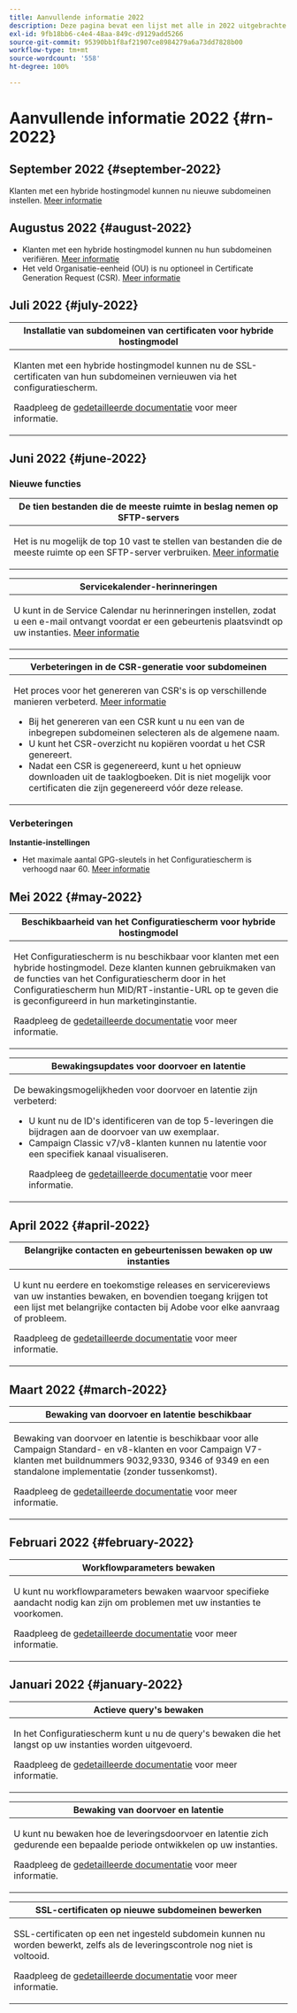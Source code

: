 ```yaml
---
title: Aanvullende informatie 2022
description: Deze pagina bevat een lijst met alle in 2022 uitgebrachte releases van het configuratiescherm.
exl-id: 9fb18bb6-c4e4-48aa-849c-d9129add5266
source-git-commit: 95390bb1f8af21907ce8984279a6a73dd7828b00
workflow-type: tm+mt
source-wordcount: '558'
ht-degree: 100%

---
```


# Aanvullende informatie 2022 {#rn-2022}

## September 2022 {#september-2022}

Klanten met een hybride hostingmodel kunnen nu nieuwe subdomeinen instellen. [Meer informatie](../subdomains-certificates/using/setting-up-new-subdomain.md)

## Augustus 2022 {#august-2022}

* Klanten met een hybride hostingmodel kunnen nu hun subdomeinen verifiëren. [Meer informatie](../subdomains-certificates/using/monitoring-subdomains.md)
* Het veld Organisatie-eenheid (OU) is nu optioneel in Certificate Generation Request (CSR). [Meer informatie](../subdomains-certificates/using/renewing-subdomain-certificate.md)

## Juli 2022 {#july-2022}

<table>
<thead>
<tr>
<th><strong>Installatie van subdomeinen van certificaten voor hybride hostingmodel</strong><br/></th>
</tr>
</thead>
<tbody>
<tr>
<td>
<p><p>Klanten met een hybride hostingmodel kunnen nu de SSL-certificaten van hun subdomeinen vernieuwen via het configuratiescherm.</p><p>Raadpleeg de <a href="../subdomains-certificates/using/renewing-subdomain-certificate.md">gedetailleerde documentatie</a> voor meer informatie.</p>
</td>
</tr>
</tbody>
</table>

## Juni 2022 {#june-2022}

### Nieuwe functies

<table>
<thead>
<tr>
<th><strong>De tien bestanden die de meeste ruimte in beslag nemen op SFTP-servers</strong><br/></th>
</tr>
</thead>
<tbody>
<tr>
<td>
<p>Het is nu mogelijk de top 10 vast te stellen van bestanden die de meeste ruimte op een SFTP-server verbruiken. <a href="../sftp/using/sftp-storage-management.md">Meer informatie</a></p>
</td>
</tr>
</tbody>
</table>

<table>
<thead>
<tr>
<th><strong>Servicekalender-herinneringen</strong><br/></th>
</tr>
</thead>
<tbody>
<tr>
<td>
<p>U kunt in de Service Calendar nu herinneringen instellen, zodat u een e-mail ontvangt voordat er een gebeurtenis plaatsvindt op uw instanties. <a href="../service-events/service-events.md">Meer informatie</a></p>
</td>
</tr>
</tbody>
</table>

<table>
<thead>
<tr>
<th><strong>Verbeteringen in de CSR-generatie voor subdomeinen</strong><br/></th>
</tr>
</thead>
<tbody>
<tr>
<td>
<p>Het proces voor het genereren van CSR's is op verschillende manieren verbeterd. <a href="../subdomains-certificates/using/renewing-subdomain-certificate.md">Meer informatie</a></p><ul><li>Bij het genereren van een CSR kunt u nu een van de inbegrepen subdomeinen selecteren als de algemene naam.</li><li>U kunt het CSR-overzicht nu kopiëren voordat u het CSR genereert.</li><li>Nadat een CSR is gegenereerd, kunt u het opnieuw downloaden uit de taaklogboeken. Dit is niet mogelijk voor certificaten die zijn gegenereerd vóór deze release.</li></ul><p>

</td>
</tr>
</tbody>
</table>

### Verbeteringen

**Instantie-instellingen**

* Het maximale aantal GPG-sleutels in het Configuratiescherm is verhoogd naar 60. [Meer informatie](../instances-settings/using/gpg-keys-management.md)

## Mei 2022 {#may-2022}

<table>
<thead>
<tr>
<th><strong>Beschikbaarheid van het Configuratiescherm voor hybride hostingmodel</strong><br/></th>
</tr>
</thead>
<tbody>
<tr>
<td>
<p>Het Configuratiescherm is nu beschikbaar voor klanten met een hybride hostingmodel. Deze klanten kunnen gebruikmaken van de functies van het Configuratiescherm door in het Configuratiescherm hun MID/RT-instantie-URL op te geven die is geconfigureerd in hun marketinginstantie.</p><p>Raadpleeg de <a href="../instances-settings/using/external-accounts.md">gedetailleerde documentatie</a> voor meer informatie.</p>
</td>
</tr>
</tbody>
</table>

<table>
<thead>
<tr>
<th><strong>Bewakingsupdates voor doorvoer en latentie</strong><br/></th>
</tr>
</thead>
<tbody>
<tr>
<td>
<p>De bewakingsmogelijkheden voor doorvoer en latentie zijn verbeterd:<ul><li>U kunt nu de ID's identificeren van de top 5-leveringen die bijdragen aan de doorvoer van uw exemplaar.</li><li>Campaign Classic v7/v8-klanten kunnen nu latentie voor een specifiek kanaal visualiseren.</p></li><p>Raadpleeg de <a href="../performance-monitoring/using/thoughputs-latencies.md">gedetailleerde documentatie</a> voor meer informatie.</p>
</td>
</tr>
</tbody>
</table>


## April 2022 {#april-2022}

<table>
<thead>
<tr>
<th><strong>Belangrijke contacten en gebeurtenissen bewaken op uw instanties</strong><br/></th>
</tr>
</thead>
<tbody>
<tr>
<td>
<p>U kunt nu eerdere en toekomstige releases en servicereviews van uw instanties bewaken, en bovendien toegang krijgen tot een lijst met belangrijke contacten bij Adobe voor elke aanvraag of probleem.</p><p>Raadpleeg de <a href="../service-events/service-events.md">gedetailleerde documentatie</a> voor meer informatie.</p>
</td>
</tr>
</tbody>
</table>

## Maart 2022 {#march-2022}

<table>
<thead>
<tr>
<th><strong>Bewaking van doorvoer en latentie beschikbaar</strong><br/></th>
</tr>
</thead>
<tbody>
<tr>
<td>
<p>Bewaking van doorvoer en latentie is beschikbaar voor alle Campaign Standard- en v8-klanten en voor Campaign V7-klanten met buildnummers 9032,9330, 9346 of 9349 en een standalone implementatie (zonder tussenkomst).</p><p>Raadpleeg de <a href="../performance-monitoring/using/thoughputs-latencies.md">gedetailleerde documentatie</a> voor meer informatie.</p>
</td>
</tr>
</tbody>
</table>

## Februari 2022 {#february-2022}

<table>
<thead>
<tr>
<th><strong>Workflowparameters bewaken</strong><br/></th>
</tr>
</thead>
<tbody>
<tr>
<td>
<p>U kunt nu workflowparameters bewaken waarvoor specifieke aandacht nodig kan zijn om problemen met uw instanties te voorkomen. </p><p>Raadpleeg de <a href="../performance-monitoring/using/workflow-monitoring.md">gedetailleerde documentatie</a> voor meer informatie.</p>
</td>
</tr>
</tbody>
</table>

## Januari 2022 {#january-2022}

<table>
<thead>
<tr>
<th><strong>Actieve query's bewaken</strong><br/></th>
</tr>
</thead>
<tbody>
<tr>
<td>
<p>In het Configuratiescherm kunt u nu de query's bewaken die het langst op uw instanties worden uitgevoerd.</p><p>Raadpleeg de <a href="../performance-monitoring/using/database-active-queries.md">gedetailleerde documentatie</a> voor meer informatie.</p>
</td>
</tr>
</tbody>
</table>

<table>
<thead>
<tr>
<th><strong>Bewaking van doorvoer en latentie</strong><br/></th>
</tr>
</thead>
<tbody>
<tr>
<td>
<p>U kunt nu bewaken hoe de leveringsdoorvoer en latentie zich gedurende een bepaalde periode ontwikkelen op uw instanties.</p><p>Raadpleeg de <a href="../performance-monitoring/using/thoughputs-latencies.md">gedetailleerde documentatie</a> voor meer informatie.</p>
</td>
</tr>
</tbody>
</table>

<table>
<thead>
<tr>
<th><strong>SSL-certificaten op nieuwe subdomeinen bewerken</strong><br/></th>
</tr>
</thead>
<tbody>
<tr>
<td>
<p>SSL-certificaten op een net ingesteld subdomein kunnen nu worden bewerkt, zelfs als de leveringscontrole nog niet is voltooid.</p><p>Raadpleeg de <a href="../subdomains-certificates/using/renewing-subdomain-certificate.md">gedetailleerde documentatie</a> voor meer informatie.</p>
</td>
</tr>
</tbody>
</table>
